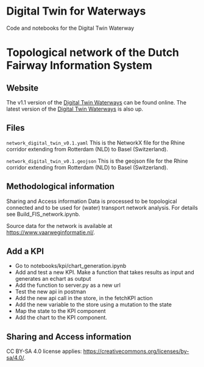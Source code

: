 # Digital Twin for Waterways
Code and notebooks for the Digital Twin Waterway

# Topological network of the Dutch Fairway Information System 

## Website

The v1.1 version of the [Digital Twin Waterways](https://v0-1-1--digitwin-waterways.netlify.app/) can be found online. 
The latest version of the [Digital Twin Waterways](https://digitwin-waterways.netlify.app/) is also up. 


## Files

`network_digital_twin_v0.1.yaml`
This is the NetworkX file for the Rhine corridor extending from Rotterdam (NLD) to Basel (Switzerland). 


`network_digital_twin_v0.1.geojson`
This is the geojson file for the Rhine corridor extending from Rotterdam (NLD) to Basel (Switzerland). 

## Methodological information
Sharing and Access information
Data is processed to be topological connected and to be used for (water) transport network analysis. For details see Build_FIS_network.ipynb.

Source data for the network is available at https://www.vaarweginformatie.nl/.


## Add a KPI
- Go to notebooks/kpi/chart_generation.ipynb
- Add and test a new KPI. Make a function that takes results as input and generates an echart as output
- Add the function to server.py as a new url
- Test the new api in postman
- Add the new api call in the store, in the fetchKPI action
- Add the new variable to the store using a mutation to the state
- Map the state to the KPI component
- Add the chart to the KPI component.

## Sharing and Access information

CC BY-SA 4.0 license applies: https://creativecommons.org/licenses/by-sa/4.0/.








